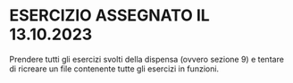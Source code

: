 # ESERCIZIO ASSEGNATO IL 13.10.2023

Prendere tutti gli esercizi svolti della dispensa (ovvero sezione 9) e tentare di ricreare un file contenente tutte gli esercizi in funzioni.
